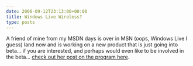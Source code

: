```yaml
---
date: 2006-09-12T23:13:00+00:00
title: Windows Live Wireless?
type: posts
---
```

A friend of mine from my MSDN days is over in MSN (oops, Windows Live I guess) land now and is working on a new product that is just going into beta... if you are interested, and perhaps would even like to be involved in the beta... [check out her post on the program here](http://blogs.msdn.com/lauraj/archive/2006/08/25/724261.aspx).
